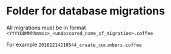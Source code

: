 # Folder for database migrations

All migrations must be in format `<YYYYDDMMhhmmss>_<undescored_name_of_migration>.coffee`

For example
`20161214210544_create_cucumbers.coffee`
